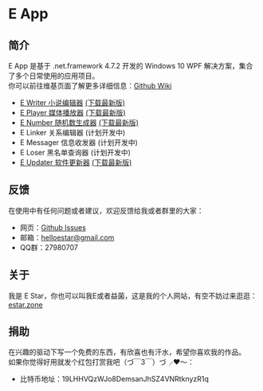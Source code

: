 # E App

## 简介
E App 是基于 .net.framework 4.7.2 开发的 Windows 10 WPF 解决方案，集合了多个日常使用的应用项目。  
你可以前往维基页面了解更多详细信息：[Github Wiki](https://github.com/HelloEStar/E.App/wiki)  
* [E Writer 小说编辑器](https://github.com/HelloEStar/E.App/wiki/E-Writer)
[(下载最新版)](https://github.com/HelloEStar/E.App/files/4129792/E.Writer.1.0.0.1927.zip)
* [E Player 媒体播放器](https://github.com/HelloEStar/E.App/wiki/E-Player)
[(下载最新版)](https://github.com/HelloEStar/E.App/files/4129774/E.Player.1.0.0.1928.zip)
* [E Number 随机数生成器](https://github.com/HelloEStar/E.App/wiki/E-Number)
[(下载最新版)](https://github.com/HelloEStar/E.App/files/4129726/E.Number.1.0.0.1929.zip)
* E Linker 关系编辑器
(计划开发中)
* E Messager 信息收发器
(计划开发中)
* E Loser 黑名单查询器
(计划开发中)
* [E Updater 软件更新器](https://github.com/HelloEStar/E.App/wiki/E-Updater)
[(下载最新版)](https://github.com/HelloEStar/E.App/files/4129872/E.Updater.1.0.0.1930.zip)

## 反馈
在使用中有任何问题或者建议，欢迎反馈给我或者群里的大家：
* 网页：[Github Issues](https://github.com/HelloEStar/E.App/issues)
* 邮箱：helloestar@gmail.com
* QQ群：27980707

## 关于
我是 E Star，你也可以叫我E或者益菌，这是我的个人网站，有空不妨过来逛逛：[estar.zone](http://estar.zone/)

## 捐助
在兴趣的驱动下写一个免费的东西，有欣喜也有汗水，希望你喜欢我的作品。  
如果你觉得好用就发个红包打赏我吧（づ￣3￣）づ╭❤～：
* 比特币地址：19LHHVQzWJo8DemsanJhSZ4VNRtknyzR1q
